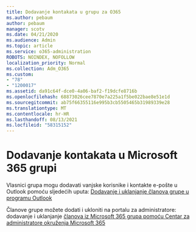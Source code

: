 ```yaml
---
title: Dodavanje kontakata u grupu za O365
ms.author: pebaum
author: pebaum
manager: scotv
ms.date: 04/21/2020
ms.audience: Admin
ms.topic: article
ms.service: o365-administration
ROBOTS: NOINDEX, NOFOLLOW
localization_priority: Normal
ms.collection: Adm_O365
ms.custom:
- "78"
- "1200017"
ms.assetid: da91c64f-dce0-4a06-baf2-f19dcfe8716b
ms.openlocfilehash: 68873026cee7870e7a225a1f5be022bae8e51e1d
ms.sourcegitcommit: ab75f66355116e995b3cb5505465b31989339e28
ms.translationtype: MT
ms.contentlocale: hr-HR
ms.lasthandoff: 08/13/2021
ms.locfileid: "58315152"
---
```

# <a name="add-contacts-to-a-microsoft-365-group"></a>Dodavanje kontakata u Microsoft 365 grupi

Vlasnici grupa mogu dodavati vanjske korisnike i kontakte e-pošte u Outlook pomoću sljedećih uputa: [Dodavanje i uklanjanje članova grupe u programu Outlook](https://support.office.com/article/3b650f4a-5c9b-4f94-a1bb-0cca4b1091de?wt.mc_id=add_contacts_group.aspx)
  
Članove grupe možete dodati i ukloniti na portalu za administratore: dodavanje i uklanjanje [članova iz Microsoft 365 grupa pomoću Centar za administratore okruženja Microsoft 365](https://docs.microsoft.com/microsoft-365/admin/create-groups/add-or-remove-members-from-groups)